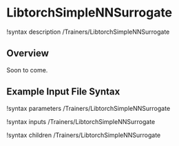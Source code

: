 # LibtorchSimpleNNSurrogate

!syntax description /Trainers/LibtorchSimpleNNSurrogate

## Overview

Soon to come.

## Example Input File Syntax

!syntax parameters /Trainers/LibtorchSimpleNNSurrogate

!syntax inputs /Trainers/LibtorchSimpleNNSurrogate

!syntax children /Trainers/LibtorchSimpleNNSurrogate
